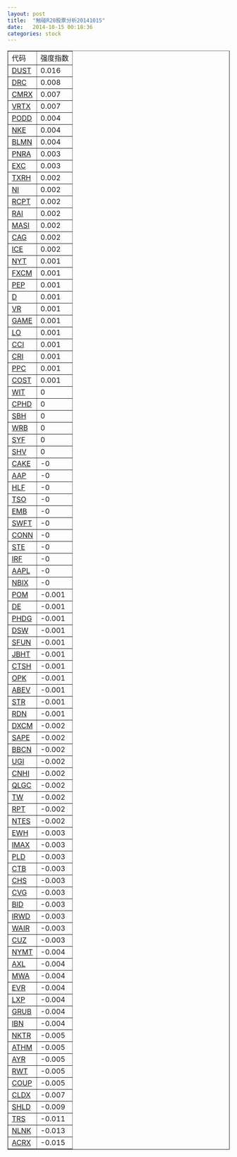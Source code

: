 ```yaml
---
layout: post
title:  "触碰R20股票分析20141015"
date:   2014-10-15 00:18:36
categories: stock
---
```

<table border="1">
 <tr>
 <td>代码</td>
 <td>强度指数</td>
</tr>
  <tr><td><a href="http://stock.finance.sina.com.cn/usstock/quotes/DUST.html" target="_blank">DUST</a></td><td>0.016</td></tr>
  <tr><td><a href="http://stock.finance.sina.com.cn/usstock/quotes/DRC.html" target="_blank">DRC</a></td><td>0.008</td></tr>
  <tr><td><a href="http://stock.finance.sina.com.cn/usstock/quotes/CMRX.html" target="_blank">CMRX</a></td><td>0.007</td></tr>
  <tr><td><a href="http://stock.finance.sina.com.cn/usstock/quotes/VRTX.html" target="_blank">VRTX</a></td><td>0.007</td></tr>
  <tr><td><a href="http://stock.finance.sina.com.cn/usstock/quotes/PODD.html" target="_blank">PODD</a></td><td>0.004</td></tr>
  <tr><td><a href="http://stock.finance.sina.com.cn/usstock/quotes/NKE.html" target="_blank">NKE</a></td><td>0.004</td></tr>
  <tr><td><a href="http://stock.finance.sina.com.cn/usstock/quotes/BLMN.html" target="_blank">BLMN</a></td><td>0.004</td></tr>
  <tr><td><a href="http://stock.finance.sina.com.cn/usstock/quotes/PNRA.html" target="_blank">PNRA</a></td><td>0.003</td></tr>
  <tr><td><a href="http://stock.finance.sina.com.cn/usstock/quotes/EXC.html" target="_blank">EXC</a></td><td>0.003</td></tr>
  <tr><td><a href="http://stock.finance.sina.com.cn/usstock/quotes/TXRH.html" target="_blank">TXRH</a></td><td>0.002</td></tr>
  <tr><td><a href="http://stock.finance.sina.com.cn/usstock/quotes/NI.html" target="_blank">NI</a></td><td>0.002</td></tr>
  <tr><td><a href="http://stock.finance.sina.com.cn/usstock/quotes/RCPT.html" target="_blank">RCPT</a></td><td>0.002</td></tr>
  <tr><td><a href="http://stock.finance.sina.com.cn/usstock/quotes/RAI.html" target="_blank">RAI</a></td><td>0.002</td></tr>
  <tr><td><a href="http://stock.finance.sina.com.cn/usstock/quotes/MASI.html" target="_blank">MASI</a></td><td>0.002</td></tr>
  <tr><td><a href="http://stock.finance.sina.com.cn/usstock/quotes/CAG.html" target="_blank">CAG</a></td><td>0.002</td></tr>
  <tr><td><a href="http://stock.finance.sina.com.cn/usstock/quotes/ICE.html" target="_blank">ICE</a></td><td>0.002</td></tr>
  <tr><td><a href="http://stock.finance.sina.com.cn/usstock/quotes/NYT.html" target="_blank">NYT</a></td><td>0.001</td></tr>
  <tr><td><a href="http://stock.finance.sina.com.cn/usstock/quotes/FXCM.html" target="_blank">FXCM</a></td><td>0.001</td></tr>
  <tr><td><a href="http://stock.finance.sina.com.cn/usstock/quotes/PEP.html" target="_blank">PEP</a></td><td>0.001</td></tr>
  <tr><td><a href="http://stock.finance.sina.com.cn/usstock/quotes/D.html" target="_blank">D</a></td><td>0.001</td></tr>
  <tr><td><a href="http://stock.finance.sina.com.cn/usstock/quotes/VR.html" target="_blank">VR</a></td><td>0.001</td></tr>
  <tr><td><a href="http://stock.finance.sina.com.cn/usstock/quotes/GAME.html" target="_blank">GAME</a></td><td>0.001</td></tr>
  <tr><td><a href="http://stock.finance.sina.com.cn/usstock/quotes/LO.html" target="_blank">LO</a></td><td>0.001</td></tr>
  <tr><td><a href="http://stock.finance.sina.com.cn/usstock/quotes/CCI.html" target="_blank">CCI</a></td><td>0.001</td></tr>
  <tr><td><a href="http://stock.finance.sina.com.cn/usstock/quotes/CRI.html" target="_blank">CRI</a></td><td>0.001</td></tr>
  <tr><td><a href="http://stock.finance.sina.com.cn/usstock/quotes/PPC.html" target="_blank">PPC</a></td><td>0.001</td></tr>
  <tr><td><a href="http://stock.finance.sina.com.cn/usstock/quotes/COST.html" target="_blank">COST</a></td><td>0.001</td></tr>
  <tr><td><a href="http://stock.finance.sina.com.cn/usstock/quotes/WIT.html" target="_blank">WIT</a></td><td>0</td></tr>
  <tr><td><a href="http://stock.finance.sina.com.cn/usstock/quotes/CPHD.html" target="_blank">CPHD</a></td><td>0</td></tr>
  <tr><td><a href="http://stock.finance.sina.com.cn/usstock/quotes/SBH.html" target="_blank">SBH</a></td><td>0</td></tr>
  <tr><td><a href="http://stock.finance.sina.com.cn/usstock/quotes/WRB.html" target="_blank">WRB</a></td><td>0</td></tr>
  <tr><td><a href="http://stock.finance.sina.com.cn/usstock/quotes/SYF.html" target="_blank">SYF</a></td><td>0</td></tr>
  <tr><td><a href="http://stock.finance.sina.com.cn/usstock/quotes/SHV.html" target="_blank">SHV</a></td><td>0</td></tr>
  <tr><td><a href="http://stock.finance.sina.com.cn/usstock/quotes/CAKE.html" target="_blank">CAKE</a></td><td>-0</td></tr>
  <tr><td><a href="http://stock.finance.sina.com.cn/usstock/quotes/AAP.html" target="_blank">AAP</a></td><td>-0</td></tr>
  <tr><td><a href="http://stock.finance.sina.com.cn/usstock/quotes/HLF.html" target="_blank">HLF</a></td><td>-0</td></tr>
  <tr><td><a href="http://stock.finance.sina.com.cn/usstock/quotes/TSO.html" target="_blank">TSO</a></td><td>-0</td></tr>
  <tr><td><a href="http://stock.finance.sina.com.cn/usstock/quotes/EMB.html" target="_blank">EMB</a></td><td>-0</td></tr>
  <tr><td><a href="http://stock.finance.sina.com.cn/usstock/quotes/SWFT.html" target="_blank">SWFT</a></td><td>-0</td></tr>
  <tr><td><a href="http://stock.finance.sina.com.cn/usstock/quotes/CONN.html" target="_blank">CONN</a></td><td>-0</td></tr>
  <tr><td><a href="http://stock.finance.sina.com.cn/usstock/quotes/STE.html" target="_blank">STE</a></td><td>-0</td></tr>
  <tr><td><a href="http://stock.finance.sina.com.cn/usstock/quotes/IRF.html" target="_blank">IRF</a></td><td>-0</td></tr>
  <tr><td><a href="http://stock.finance.sina.com.cn/usstock/quotes/AAPL.html" target="_blank">AAPL</a></td><td>-0</td></tr>
  <tr><td><a href="http://stock.finance.sina.com.cn/usstock/quotes/NBIX.html" target="_blank">NBIX</a></td><td>-0</td></tr>
  <tr><td><a href="http://stock.finance.sina.com.cn/usstock/quotes/POM.html" target="_blank">POM</a></td><td>-0.001</td></tr>
  <tr><td><a href="http://stock.finance.sina.com.cn/usstock/quotes/DE.html" target="_blank">DE</a></td><td>-0.001</td></tr>
  <tr><td><a href="http://stock.finance.sina.com.cn/usstock/quotes/PHDG.html" target="_blank">PHDG</a></td><td>-0.001</td></tr>
  <tr><td><a href="http://stock.finance.sina.com.cn/usstock/quotes/DSW.html" target="_blank">DSW</a></td><td>-0.001</td></tr>
  <tr><td><a href="http://stock.finance.sina.com.cn/usstock/quotes/SFUN.html" target="_blank">SFUN</a></td><td>-0.001</td></tr>
  <tr><td><a href="http://stock.finance.sina.com.cn/usstock/quotes/JBHT.html" target="_blank">JBHT</a></td><td>-0.001</td></tr>
  <tr><td><a href="http://stock.finance.sina.com.cn/usstock/quotes/CTSH.html" target="_blank">CTSH</a></td><td>-0.001</td></tr>
  <tr><td><a href="http://stock.finance.sina.com.cn/usstock/quotes/OPK.html" target="_blank">OPK</a></td><td>-0.001</td></tr>
  <tr><td><a href="http://stock.finance.sina.com.cn/usstock/quotes/ABEV.html" target="_blank">ABEV</a></td><td>-0.001</td></tr>
  <tr><td><a href="http://stock.finance.sina.com.cn/usstock/quotes/STR.html" target="_blank">STR</a></td><td>-0.001</td></tr>
  <tr><td><a href="http://stock.finance.sina.com.cn/usstock/quotes/RDN.html" target="_blank">RDN</a></td><td>-0.001</td></tr>
  <tr><td><a href="http://stock.finance.sina.com.cn/usstock/quotes/DXCM.html" target="_blank">DXCM</a></td><td>-0.002</td></tr>
  <tr><td><a href="http://stock.finance.sina.com.cn/usstock/quotes/SAPE.html" target="_blank">SAPE</a></td><td>-0.002</td></tr>
  <tr><td><a href="http://stock.finance.sina.com.cn/usstock/quotes/BBCN.html" target="_blank">BBCN</a></td><td>-0.002</td></tr>
  <tr><td><a href="http://stock.finance.sina.com.cn/usstock/quotes/UGI.html" target="_blank">UGI</a></td><td>-0.002</td></tr>
  <tr><td><a href="http://stock.finance.sina.com.cn/usstock/quotes/CNHI.html" target="_blank">CNHI</a></td><td>-0.002</td></tr>
  <tr><td><a href="http://stock.finance.sina.com.cn/usstock/quotes/QLGC.html" target="_blank">QLGC</a></td><td>-0.002</td></tr>
  <tr><td><a href="http://stock.finance.sina.com.cn/usstock/quotes/TW.html" target="_blank">TW</a></td><td>-0.002</td></tr>
  <tr><td><a href="http://stock.finance.sina.com.cn/usstock/quotes/RPT.html" target="_blank">RPT</a></td><td>-0.002</td></tr>
  <tr><td><a href="http://stock.finance.sina.com.cn/usstock/quotes/NTES.html" target="_blank">NTES</a></td><td>-0.002</td></tr>
  <tr><td><a href="http://stock.finance.sina.com.cn/usstock/quotes/EWH.html" target="_blank">EWH</a></td><td>-0.003</td></tr>
  <tr><td><a href="http://stock.finance.sina.com.cn/usstock/quotes/IMAX.html" target="_blank">IMAX</a></td><td>-0.003</td></tr>
  <tr><td><a href="http://stock.finance.sina.com.cn/usstock/quotes/PLD.html" target="_blank">PLD</a></td><td>-0.003</td></tr>
  <tr><td><a href="http://stock.finance.sina.com.cn/usstock/quotes/CTB.html" target="_blank">CTB</a></td><td>-0.003</td></tr>
  <tr><td><a href="http://stock.finance.sina.com.cn/usstock/quotes/CHS.html" target="_blank">CHS</a></td><td>-0.003</td></tr>
  <tr><td><a href="http://stock.finance.sina.com.cn/usstock/quotes/CVG.html" target="_blank">CVG</a></td><td>-0.003</td></tr>
  <tr><td><a href="http://stock.finance.sina.com.cn/usstock/quotes/BID.html" target="_blank">BID</a></td><td>-0.003</td></tr>
  <tr><td><a href="http://stock.finance.sina.com.cn/usstock/quotes/IRWD.html" target="_blank">IRWD</a></td><td>-0.003</td></tr>
  <tr><td><a href="http://stock.finance.sina.com.cn/usstock/quotes/WAIR.html" target="_blank">WAIR</a></td><td>-0.003</td></tr>
  <tr><td><a href="http://stock.finance.sina.com.cn/usstock/quotes/CUZ.html" target="_blank">CUZ</a></td><td>-0.003</td></tr>
  <tr><td><a href="http://stock.finance.sina.com.cn/usstock/quotes/NYMT.html" target="_blank">NYMT</a></td><td>-0.004</td></tr>
  <tr><td><a href="http://stock.finance.sina.com.cn/usstock/quotes/AXL.html" target="_blank">AXL</a></td><td>-0.004</td></tr>
  <tr><td><a href="http://stock.finance.sina.com.cn/usstock/quotes/MWA.html" target="_blank">MWA</a></td><td>-0.004</td></tr>
  <tr><td><a href="http://stock.finance.sina.com.cn/usstock/quotes/EVR.html" target="_blank">EVR</a></td><td>-0.004</td></tr>
  <tr><td><a href="http://stock.finance.sina.com.cn/usstock/quotes/LXP.html" target="_blank">LXP</a></td><td>-0.004</td></tr>
  <tr><td><a href="http://stock.finance.sina.com.cn/usstock/quotes/GRUB.html" target="_blank">GRUB</a></td><td>-0.004</td></tr>
  <tr><td><a href="http://stock.finance.sina.com.cn/usstock/quotes/IBN.html" target="_blank">IBN</a></td><td>-0.004</td></tr>
  <tr><td><a href="http://stock.finance.sina.com.cn/usstock/quotes/NKTR.html" target="_blank">NKTR</a></td><td>-0.005</td></tr>
  <tr><td><a href="http://stock.finance.sina.com.cn/usstock/quotes/ATHM.html" target="_blank">ATHM</a></td><td>-0.005</td></tr>
  <tr><td><a href="http://stock.finance.sina.com.cn/usstock/quotes/AYR.html" target="_blank">AYR</a></td><td>-0.005</td></tr>
  <tr><td><a href="http://stock.finance.sina.com.cn/usstock/quotes/RWT.html" target="_blank">RWT</a></td><td>-0.005</td></tr>
  <tr><td><a href="http://stock.finance.sina.com.cn/usstock/quotes/COUP.html" target="_blank">COUP</a></td><td>-0.005</td></tr>
  <tr><td><a href="http://stock.finance.sina.com.cn/usstock/quotes/CLDX.html" target="_blank">CLDX</a></td><td>-0.007</td></tr>
  <tr><td><a href="http://stock.finance.sina.com.cn/usstock/quotes/SHLD.html" target="_blank">SHLD</a></td><td>-0.009</td></tr>
  <tr><td><a href="http://stock.finance.sina.com.cn/usstock/quotes/TRS.html" target="_blank">TRS</a></td><td>-0.011</td></tr>
  <tr><td><a href="http://stock.finance.sina.com.cn/usstock/quotes/NLNK.html" target="_blank">NLNK</a></td><td>-0.013</td></tr>
  <tr><td><a href="http://stock.finance.sina.com.cn/usstock/quotes/ACRX.html" target="_blank">ACRX</a></td><td>-0.015</td></tr>
</table>
